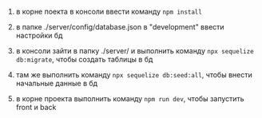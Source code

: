 1) в корне поекта в консоли ввести команду `npm install`

2) в папке ./server/config/database.json в "development" ввести настройки бд

3) в консоли зайти в папку ./server/ и выполнить команду `npx sequelize db:migrate`, чтобы создать таблицы в бд

4) там же выполнить команду `npx sequelize db:seed:all`, чтобы внести начальные данные в бд

5) в корне проекта выполнить команду `npm run dev`, чтобы запустить front и back
